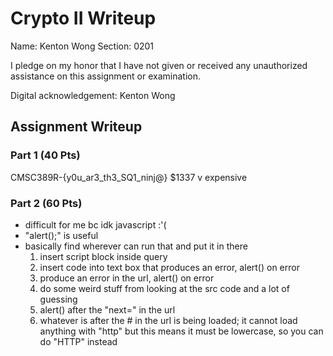 # Crypto II Writeup

Name: Kenton Wong
Section: 0201

I pledge on my honor that I have not given or received any unauthorized
assistance on this assignment or examination.

Digital acknowledgement: Kenton Wong

## Assignment Writeup

### Part 1 (40 Pts)
CMSC389R-{y0u_ar3_th3_SQ1_ninj@}
$1337 v expensive

### Part 2 (60 Pts)
- difficult for me bc idk javascript :'(
- "alert();" is useful
- basically find wherever can run that and put it in there
	1. insert script block inside query
	2. insert code into text box that produces an error, alert() on error
	3. produce an error in the url, alert() on error
	4. do some weird stuff from looking at the src code and a lot of guessing
	5. alert() after the "next=" in the url
	6. whatever is after the # in the url is being loaded; it cannot load anything with "http" but this means it must be lowercase, so you can do "HTTP" instead


